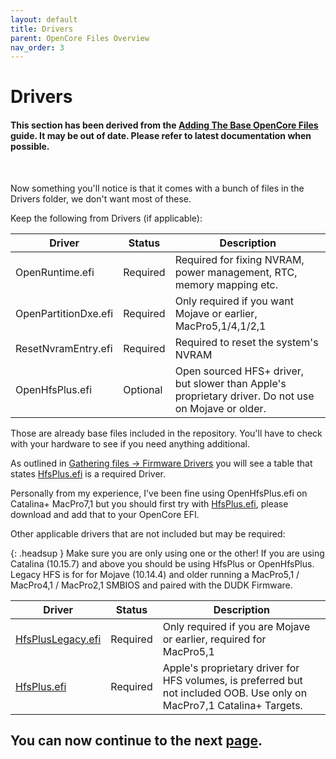 ```yaml
---
layout: default
title: Drivers
parent: OpenCore Files Overview
nav_order: 3
---
```


# Drivers
#### This section has been derived from the <a href="https://dortania.github.io/OpenCore-Install-Guide/installer-guide/opencore-efi.html">Adding The Base OpenCore Files</a> guide. It may be out of date. Please refer to latest documentation when possible.

<br>

Now something you'll notice is that it comes with a bunch of files in the Drivers folder, we don't want most of these.

Keep the following from Drivers (if applicable):

| Driver  | Status | Description |
| ----- | ----- | ----- |
| OpenRuntime.efi | Required | Required for fixing NVRAM, power management, RTC, memory mapping etc. |
| OpenPartitionDxe.efi | Required | Only required if you want Mojave or earlier, MacPro5,1/4,1/2,1 |
| ResetNvramEntry.efi | Required | Required to reset the system's NVRAM |
| OpenHfsPlus.efi | Optional | Open sourced HFS+ driver, but slower than Apple's proprietary driver. Do not use on Mojave or older. |

Those are already base files included in the repository. You'll have to check with your hardware to see if you need anything additional.

As outlined in [Gathering files -> Firmware Drivers](https://dortania.github.io/OpenCore-Install-Guide/ktext.html#firmware-drivers) you will see a table that states [HfsPlus.efi](https://github.com/acidanthera/OcBinaryData/blob/master/Drivers/HfsPlus.efi) is a required Driver.

Personally from my experience, I've been fine using OpenHfsPlus.efi on Catalina+ MacPro7,1 but you should first try with [HfsPlus.efi](https://github.com/acidanthera/OcBinaryData/blob/master/Drivers/HfsPlus.efi), please download and add that to your OpenCore EFI.

Other applicable drivers that are not included but may be required:

{: .headsup }
Make sure you are only using one or the other! If you are using Catalina (10.15.7) and above you should be using HfsPlus or OpenHfsPlus. Legacy HFS is for for Mojave (10.14.4) and older running a MacPro5,1 / MacPro4,1 / MacPro2,1 SMBIOS and paired with the DUDK Firmware.

| Driver  | Status | Description |
| ----- | ----- | ----- |
| [HfsPlusLegacy.efi](https://github.com/acidanthera/OcBinaryData/blob/master/Drivers/HfsPlusLegacy.efi) | Required | Only required if you are Mojave or earlier, required for MacPro5,1 |
| [HfsPlus.efi](https://github.com/acidanthera/OcBinaryData/blob/master/Drivers/HfsPlus.efi) | Required | Apple's proprietary driver for HFS volumes, is preferred but not included OOB. Use only on MacPro7,1 Catalina+ Targets. |

## You can now continue to the next <a href="../03-Kexts">page</a>.
